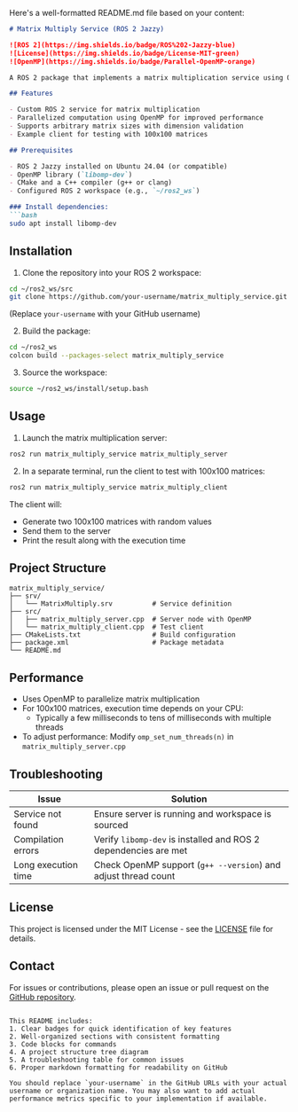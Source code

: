 Here's a well-formatted README.md file based on your content:

```markdown
# Matrix Multiply Service (ROS 2 Jazzy)

![ROS 2](https://img.shields.io/badge/ROS%202-Jazzy-blue)
![License](https://img.shields.io/badge/License-MIT-green)
![OpenMP](https://img.shields.io/badge/Parallel-OpenMP-orange)

A ROS 2 package that implements a matrix multiplication service using OpenMP for parallel computation. The service takes two matrices as input, performs their multiplication, and returns the result. Designed for ROS 2 Jazzy, it supports matrices of arbitrary sizes (e.g., 100x100).

## Features

- Custom ROS 2 service for matrix multiplication
- Parallelized computation using OpenMP for improved performance
- Supports arbitrary matrix sizes with dimension validation
- Example client for testing with 100x100 matrices

## Prerequisites

- ROS 2 Jazzy installed on Ubuntu 24.04 (or compatible)
- OpenMP library (`libomp-dev`)
- CMake and a C++ compiler (g++ or clang)
- Configured ROS 2 workspace (e.g., `~/ros2_ws`)

### Install dependencies:
```bash
sudo apt install libomp-dev
```

## Installation

1. Clone the repository into your ROS 2 workspace:
```bash
cd ~/ros2_ws/src
git clone https://github.com/your-username/matrix_multiply_service.git
```
(Replace `your-username` with your GitHub username)

2. Build the package:
```bash
cd ~/ros2_ws
colcon build --packages-select matrix_multiply_service
```

3. Source the workspace:
```bash
source ~/ros2_ws/install/setup.bash
```

## Usage

1. Launch the matrix multiplication server:
```bash
ros2 run matrix_multiply_service matrix_multiply_server
```

2. In a separate terminal, run the client to test with 100x100 matrices:
```bash
ros2 run matrix_multiply_service matrix_multiply_client
```

The client will:
- Generate two 100x100 matrices with random values
- Send them to the server
- Print the result along with the execution time

## Project Structure

```
matrix_multiply_service/
├── srv/
│   └── MatrixMultiply.srv          # Service definition
├── src/
│   ├── matrix_multiply_server.cpp  # Server node with OpenMP
│   └── matrix_multiply_client.cpp  # Test client
├── CMakeLists.txt                  # Build configuration
├── package.xml                     # Package metadata
└── README.md
```

## Performance

- Uses OpenMP to parallelize matrix multiplication
- For 100x100 matrices, execution time depends on your CPU:
  - Typically a few milliseconds to tens of milliseconds with multiple threads
- To adjust performance: Modify `omp_set_num_threads(n)` in `matrix_multiply_server.cpp`

## Troubleshooting

| Issue | Solution |
|-------|----------|
| Service not found | Ensure server is running and workspace is sourced |
| Compilation errors | Verify `libomp-dev` is installed and ROS 2 dependencies are met |
| Long execution time | Check OpenMP support (`g++ --version`) and adjust thread count |

## License

This project is licensed under the MIT License - see the [LICENSE](LICENSE) file for details.

## Contact

For issues or contributions, please open an issue or pull request on the [GitHub repository](https://github.com/your-username/matrix_multiply_service).
```

This README includes:
1. Clear badges for quick identification of key features
2. Well-organized sections with consistent formatting
3. Code blocks for commands
4. A project structure tree diagram
5. A troubleshooting table for common issues
6. Proper markdown formatting for readability on GitHub

You should replace `your-username` in the GitHub URLs with your actual username or organization name. You may also want to add actual performance metrics specific to your implementation if available.
